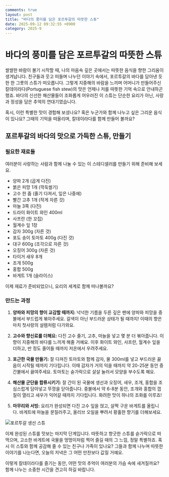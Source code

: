 ```yaml
---
comments: true
layout: post
title: "바다의 풍미를 담은 포르투갈의 따뜻한 스튜"
date: 2025-09-12 09:32:55 +0900
category: 2025-9
---
```


# 바다의 풍미를 담은 포르투갈의 따뜻한 스튜

쌀쌀한 바람이 불기 시작할 때, 나의 마음속 깊은 곳에서는 따뜻한 음식을 향한 그리움이 생겨납니다. 친구들과 웃고 떠들며 나누던 이야기 속에서, 포르투갈의 바다를 담아낸 듯한 한 그릇의 스튜가 떠오릅니다. 그렇게 지중해의 바람을 느끼며 어머니가 만들어주신 칼데이라다(Portuguese fish stew)의 맛은 언제나 저를 따뜻한 기억 속으로 안내하곤 했죠. 바다의 신선한 해산물들이 조화롭게 어우러진 이 스튜는 단순한 요리가 아닌, 사랑과 정성을 담은 추억의 연대기였습니다.

혹시, 이런 특별한 맛이 경험해 보셨나요? 혹은 누군가와 함께 나누고 싶은 그리운 음식이 있나요? 그때의 기억을 떠올리며, 칼데이라다를 함께 만들어 볼까요?

## 포르투갈의 바다의 맛으로 가득한 스튜, 만들기

### 필요한 재료들
여러분이 사랑하는 사람과 함께 나눌 수 있는 이 스테디셀러를 만들기 위해 준비해 보세요.

- 양파 2개 (곱게 다진)
- 붉은 피망 1개 (깍둑썰기)
- 고수 한 줌 (줄기 다져서, 잎은 나중에)
- 빨간 고추 1개 (작게 자른 것)
- 마늘 3쪽 (다진)
- 드라이 화이트 와인 400ml
- 사프란 (한 꼬집)
- 월계수 잎 1장
- 감자 300g (자른 것)
- 포도 송이 토마토 400g (다진 것)
- 대구 600g (조각으로 자른 것)
- 오징어 300g (자른 것)
- 타이거 새우 8개
- 조개 500g
- 홍합 500g
- 바게트 1개 (슬라이스)

이제 재료가 준비되었으니, 요리의 세계로 함께 떠나볼까요?

### 만드는 과정
1. **양파와 피망의 향이 교감할 때까지:** 넉넉한 기름을 두른 깊은 팬에 양파와 피망을 중불에서 부드럽게 볶아주세요. 갈색이 아닌 부드러운 상태가 될 때까지! 이때의 향은 마치 첫사랑의 설렘처럼 다가와요.

2. **고수와 향신료를 더해요:** 다진 고수 줄기, 고추, 마늘을 넣고 몇 분 더 볶아줍니다. 이 향이 지중해의 바다를 느끼게 해줄 거예요. 이후 화이트 와인, 사프란, 월계수 잎을 더하고, 반 정도 줄어들 때까지 저온에서 우려주세요.

3. **포근한 국물 만들기:** 잘 다져진 토마토와 함께 감자, 물 300ml를 넣고 부드러운 끓음이 시작될 때까지 기다립니다. 이때 감자가 거의 익을 때까지 약 20-25분 동안 중간불에서 끓여주세요. 토마토는 숟가락으로 살살 눌러서 모양을 부수도록 해요. 

4. **해산물 군단을 합류시키기:** 잘 간이 된 국물에 생선과 오징어, 새우, 조개, 홍합을 조심스럽게 담아넣고 뚜껑을 닫아줍니다. 중불에서 약 6-8분 동안, 조개와 홍합의 껍질이 열리고 새우가 익어갈 때까지 기다립니다. 화려한 맛이 하나의 조화를 이루죠!

5. **마무리와 서빙:** 요리가 완성되면 다진 고수 잎을 얹고, 살짝 구운 바게트를 올립니다. 바게트에 마늘을 문질러주고, 올리브 오일을 뿌려서 황홀한 향기를 더해보세요. 

![포르투갈 생선 스튜](https://www.themealdb.com/images/media/meals/do7zps1614349775.jpg)

이제 완성된 스튜를 맛보는 마지막 단계입니다. 따뜻하고 향긋한 스튜를 숟가락으로 떠먹으며, 고소한 바게트에 국물을 멍멍이처럼 찍어 즐길 때의 그 느낌, 정말 특별하죠. 혹시 이 스튜와 함께 공감해 줄 수 있는 친구나 가족이 있나요? 그들과 함께 나누며 따뜻한 이야기를 나눈다면, 오늘의 저녁은 그 어떤 만찬보다 값질 거예요.

이렇게 칼데이라다를 즐기는 동안, 어떤 맛의 추억이 여러분의 가슴 속에 새겨질까요? 함께 나누는 소중한 시간을 견고히 하길 바랍니다.